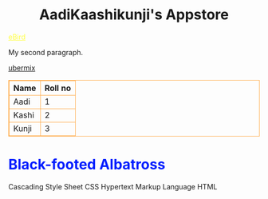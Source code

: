 
<!DOCTYPE html>
<html>
<title>Aadi Kashi Kunji</title>
<link rel="shortcut icon" href="E:/favicon.ico" type="image/x-icon">  
<style>
table, th, td {
  border:1px solid #ffaf53;
}
</style>
<body style="background-image:url('file://E:/Birds-develop-feathers-the-same-way-we-develop-hair-and-teeth.jpg');background-repeat: no-repeat;background-size: 1920px 1080px;">

<!--<style="background-color:#001f1f;">--!>

<h1><center>AadiKaashikunji's Appstore </center></h1>

<p> <a href="https://ebird.org/home" style="color:#ffff3f">eBird</a></p>

<p>My second paragraph.</p>

<p> <a href="http://ubermix.org">ubermix</a></p>
<table>
<tr><th>Name</th><th>Roll no</th></tr>
<tr><td>Aadi</td><td>1</td></tr>
<tr><td>Kashi</td><td>2</td></tr>
<tr><td>Kunji</td><td>3</td></tr>
</table>

</table>

<h1 style="color:#001eff;"> Black-footed Albatross </h1>
<!--<p><img src="file://F:/Birds/Albatrosses/Black-footed Albatross.jpg"></img></p>--!>
Cascading Style Sheet CSS
Hypertext Markup Language HTML

</body>
</html>
